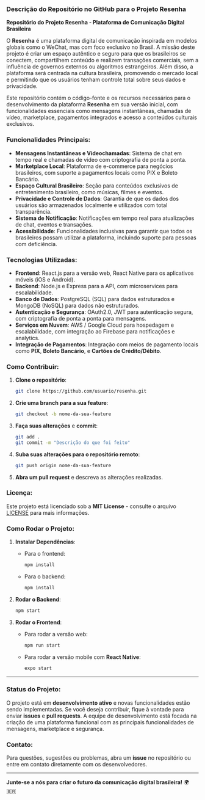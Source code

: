 ### Descrição do Repositório no GitHub para o **Projeto Resenha**

**Repositório do Projeto Resenha - Plataforma de Comunicação Digital Brasileira**

O **Resenha** é uma plataforma digital de comunicação inspirada em modelos globais como o WeChat, mas com foco exclusivo no Brasil. A missão deste projeto é criar um espaço autêntico e seguro para que os brasileiros se conectem, compartilhem conteúdo e realizem transações comerciais, sem a influência de governos externos ou algoritmos estrangeiros. Além disso, a plataforma será centrada na cultura brasileira, promovendo o mercado local e permitindo que os usuários tenham controle total sobre seus dados e privacidade.

Este repositório contém o código-fonte e os recursos necessários para o desenvolvimento da plataforma **Resenha** em sua versão inicial, com funcionalidades essenciais como mensagens instantâneas, chamadas de vídeo, marketplace, pagamentos integrados e acesso a conteúdos culturais exclusivos.

### **Funcionalidades Principais:**

* **Mensagens Instantâneas e Videochamadas**: Sistema de chat em tempo real e chamadas de vídeo com criptografia de ponta a ponta.
* **Marketplace Local**: Plataforma de e-commerce para negócios brasileiros, com suporte a pagamentos locais como PIX e Boleto Bancário.
* **Espaço Cultural Brasileiro**: Seção para conteúdos exclusivos de entretenimento brasileiro, como músicas, filmes e eventos.
* **Privacidade e Controle de Dados**: Garantia de que os dados dos usuários são armazenados localmente e utilizados com total transparência.
* **Sistema de Notificação**: Notificações em tempo real para atualizações de chat, eventos e transações.
* **Acessibilidade**: Funcionalidades inclusivas para garantir que todos os brasileiros possam utilizar a plataforma, incluindo suporte para pessoas com deficiência.

### **Tecnologias Utilizadas:**

* **Frontend**: React.js para a versão web, React Native para os aplicativos móveis (iOS e Android).
* **Backend**: Node.js e Express para a API, com microservices para escalabilidade.
* **Banco de Dados**: PostgreSQL (SQL) para dados estruturados e MongoDB (NoSQL) para dados não estruturados.
* **Autenticação e Segurança**: OAuth2.0, JWT para autenticação segura, com criptografia de ponta a ponta para mensagens.
* **Serviços em Nuvem**: AWS / Google Cloud para hospedagem e escalabilidade, com integração ao Firebase para notificações e analytics.
* **Integração de Pagamentos**: Integração com meios de pagamento locais como **PIX**, **Boleto Bancário**, e **Cartões de Crédito/Débito**.

### **Como Contribuir:**

1. **Clone o repositório**:

   ```bash
   git clone https://github.com/usuario/resenha.git
   ```
2. **Crie uma branch para a sua feature**:

   ```bash
   git checkout -b nome-da-sua-feature
   ```
3. **Faça suas alterações** e **commit**:

   ```bash
   git add .
   git commit -m "Descrição do que foi feito"
   ```
4. **Suba suas alterações para o repositório remoto**:

   ```bash
   git push origin nome-da-sua-feature
   ```
5. **Abra um pull request** e descreva as alterações realizadas.

### **Licença:**

Este projeto está licenciado sob a **MIT License** - consulte o arquivo [LICENSE](LICENSE) para mais informações.

### **Como Rodar o Projeto:**

1. **Instalar Dependências**:

   * Para o frontend:

     ```bash
     npm install
     ```
   * Para o backend:

     ```bash
     npm install
     ```

2. **Rodar o Backend**:

   ```bash
   npm start
   ```

3. **Rodar o Frontend**:

   * Para rodar a versão web:

     ```bash
     npm run start
     ```

   * Para rodar a versão mobile com **React Native**:

     ```bash
     expo start
     ```

---

### **Status do Projeto:**

O projeto está em **desenvolvimento ativo** e novas funcionalidades estão sendo implementadas. Se você deseja contribuir, fique à vontade para enviar **issues** e **pull requests**. A equipe de desenvolvimento está focada na criação de uma plataforma funcional com as principais funcionalidades de mensagens, marketplace e segurança.

### **Contato:**

Para questões, sugestões ou problemas, abra um **issue** no repositório ou entre em contato diretamente com os desenvolvedores.

---

**Junte-se a nós para criar o futuro da comunicação digital brasileira!** 🌍🇧🇷
